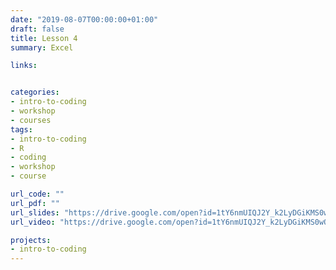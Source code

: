 ```yaml
---
date: "2019-08-07T00:00:00+01:00"
draft: false
title: Lesson 4
summary: Excel

links:


categories:
- intro-to-coding
- workshop
- courses
tags:
- intro-to-coding
- R
- coding
- workshop
- course

url_code: ""
url_pdf: ""
url_slides: "https://drive.google.com/open?id=1tY6nmUIQJ2Y_k2LyDGiKMS0wOGYm9YZw"
url_video: "https://drive.google.com/open?id=1tY6nmUIQJ2Y_k2LyDGiKMS0wOGYm9YZw"

projects:
- intro-to-coding
---
```

